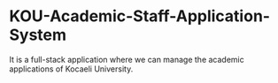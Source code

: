 # KOU-Academic-Staff-Application-System
It is a full-stack application where we can manage the academic applications of Kocaeli University.

